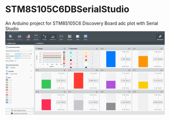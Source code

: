 # STM8S105C6DBSerialStudio
An Arduino project for STM8S105C6 Discovery Board adc plot with Serial Studio
![Page image](img/serialstudio.png)

